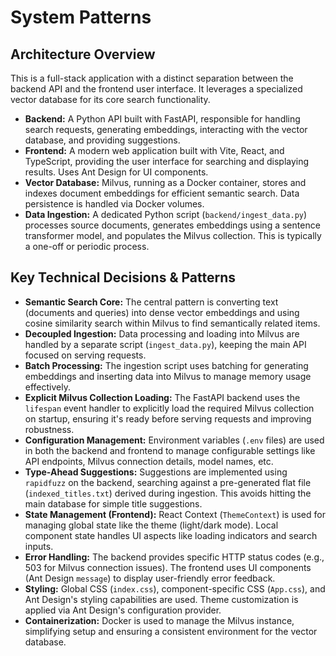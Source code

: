 # System Patterns

## Architecture Overview

This is a full-stack application with a distinct separation between the backend API and the frontend user interface. It leverages a specialized vector database for its core search functionality.

-   **Backend:** A Python API built with FastAPI, responsible for handling search requests, generating embeddings, interacting with the vector database, and providing suggestions.
-   **Frontend:** A modern web application built with Vite, React, and TypeScript, providing the user interface for searching and displaying results. Uses Ant Design for UI components.
-   **Vector Database:** Milvus, running as a Docker container, stores and indexes document embeddings for efficient semantic search. Data persistence is handled via Docker volumes.
-   **Data Ingestion:** A dedicated Python script (`backend/ingest_data.py`) processes source documents, generates embeddings using a sentence transformer model, and populates the Milvus collection. This is typically a one-off or periodic process.

## Key Technical Decisions & Patterns

-   **Semantic Search Core:** The central pattern is converting text (documents and queries) into dense vector embeddings and using cosine similarity search within Milvus to find semantically related items.
-   **Decoupled Ingestion:** Data processing and loading into Milvus are handled by a separate script (`ingest_data.py`), keeping the main API focused on serving requests.
-   **Batch Processing:** The ingestion script uses batching for generating embeddings and inserting data into Milvus to manage memory usage effectively.
-   **Explicit Milvus Collection Loading:** The FastAPI backend uses the `lifespan` event handler to explicitly load the required Milvus collection on startup, ensuring it's ready before serving requests and improving robustness.
-   **Configuration Management:** Environment variables (`.env` files) are used in both the backend and frontend to manage configurable settings like API endpoints, Milvus connection details, model names, etc.
-   **Type-Ahead Suggestions:** Suggestions are implemented using `rapidfuzz` on the backend, searching against a pre-generated flat file (`indexed_titles.txt`) derived during ingestion. This avoids hitting the main database for simple title suggestions.
-   **State Management (Frontend):** React Context (`ThemeContext`) is used for managing global state like the theme (light/dark mode). Local component state handles UI aspects like loading indicators and search inputs.
-   **Error Handling:** The backend provides specific HTTP status codes (e.g., 503 for Milvus connection issues). The frontend uses UI components (Ant Design `message`) to display user-friendly error feedback.
-   **Styling:** Global CSS (`index.css`), component-specific CSS (`App.css`), and Ant Design's styling capabilities are used. Theme customization is applied via Ant Design's configuration provider.
-   **Containerization:** Docker is used to manage the Milvus instance, simplifying setup and ensuring a consistent environment for the vector database.
